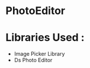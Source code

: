 # PhotoEditor

# Libraries Used :

<ul>
  <li>Image Picker Library</li>
  <li>Ds Photo Editor</li>
 </ul>
 

